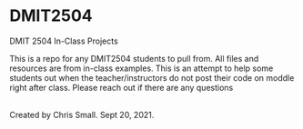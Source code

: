 # DMIT2504
DMIT 2504 In-Class Projects


<p>This is a repo for any DMIT2504 students to pull from. All files and resources are from in-class examples. This is an attempt to help some students out when the teacher/instructors do not post their code on moddle right after class. Please reach out if there are any questions</p>
<br/>
<footer>Created by Chris Small. Sept 20, 2021.</footer>
